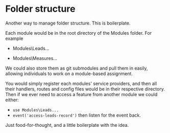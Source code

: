 # Folder structure


Another way to manage folder structure. This is boilerplate.


Each module would be in the root directory of the Modules folder. For example

- Modules\Leads...

- Modules\Measures...

We could also store them as git submodules and pull them in easily, allowing individuals to work on a module-based assignment.



You would simply register each modules' service providers, and then all their handlers, routes and config files would be in their respective directory. Then if we ever need to access a feature from another module we could either:

- `use Modules\Leads...`
- `event('access-leads-record')` then listen for the event back.


Just food-for-thought, and a little boilerplate with the idea.